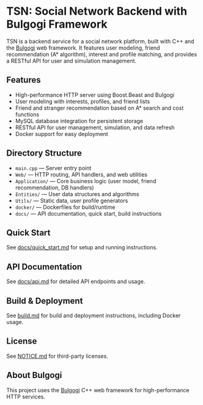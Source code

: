 # TSN: Social Network Backend with Bulgogi Framework

TSN is a backend service for a social network platform, built with C++ and the [Bulgogi](https://github.com/bulgogi-framework/bulgogi#readme) web framework. It features user modeling, friend recommendation (A* algorithm), interest and profile matching, and provides a RESTful API for user and simulation management.

## Features
- High-performance HTTP server using Boost.Beast and Bulgogi
- User modeling with interests, profiles, and friend lists
- Friend and stranger recommendation based on A* search and cost functions
- MySQL database integration for persistent storage
- RESTful API for user management, simulation, and data refresh
- Docker support for easy deployment

## Directory Structure

- `main.cpp` — Server entry point
- `Web/` — HTTP routing, API handlers, and web utilities
- `Application/` — Core business logic (user model, friend recommendation, DB handlers)
- `Entities/` — User data structures and algorithms
- `Utils/` — Static data, user profile generators
- `docker/` — Dockerfiles for build/runtime
- `docs/` — API documentation, quick start, build instructions

## Quick Start
See [docs/quick_start.md](docs/quick_start.md) for setup and running instructions.

## API Documentation
See [docs/api.md](docs/api.md) for detailed API endpoints and usage.

## Build & Deployment
See [build.md](build.md) for build and deployment instructions, including Docker usage.

## License
See [NOTICE.md](NOTICE.md) for third-party licenses.

## About Bulgogi
This project uses the [Bulgogi](https://github.com/bulgogi-framework/bulgogi#readme) C++ web framework for high-performance HTTP services.
